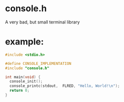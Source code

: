 # console.h
A very bad, but small terminal library

# example:
```c
#include <stdio.h>

#define CONSOLE_IMPLEMENTATION
#include "console.h"

int main(void) {
  console_init();
  console_printc(stdout,  FLRED, "Hello, World!\n");
  return 0;
}
  ```
